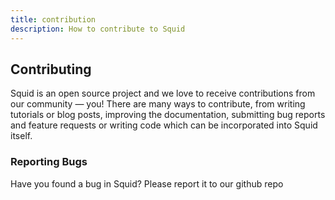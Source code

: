 ```yaml
---
title: contribution
description: How to contribute to Squid
---
```


## Contributing 

Squid is an open source project and we love to receive contributions from our community — you! There are many ways to contribute, from writing tutorials or blog posts, improving the documentation, submitting bug reports and feature requests or writing code which can be incorporated into Squid itself.

### Reporting Bugs

Have you found a bug in Squid? Please report it to our github repo

